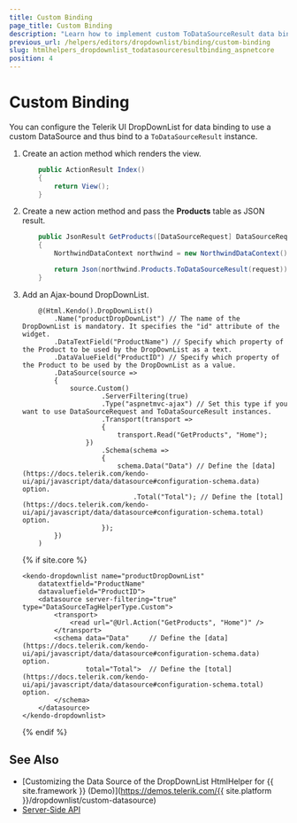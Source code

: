 ```yaml
---
title: Custom Binding
page_title: Custom Binding
description: "Learn how to implement custom ToDataSourceResult data binding in the Telerik UI DropDownList component for {{ site.framework }}."
previous_url: /helpers/editors/dropdownlist/binding/custom-binding
slug: htmlhelpers_dropdownlist_todatasourceresultbinding_aspnetcore
position: 4
---
```


# Custom Binding

You can configure the Telerik UI DropDownList for data binding to use a custom DataSource and thus bind to a `ToDataSourceResult` instance.

1. Create an action method which renders the view.

    ```C#
        public ActionResult Index()
        {
            return View();
        }
    ```

1. Create a new action method and pass the **Products** table as JSON result.

    ```C#
        public JsonResult GetProducts([DataSourceRequest] DataSourceRequest request)
        {
            NorthwindDataContext northwind = new NorthwindDataContext();

            return Json(northwind.Products.ToDataSourceResult(request));
        }
    ```

1. Add an Ajax-bound DropDownList.

    ```HtmlHelper
        @(Html.Kendo().DropDownList()
            .Name("productDropDownList") // The name of the DropDownList is mandatory. It specifies the "id" attribute of the widget.
            .DataTextField("ProductName") // Specify which property of the Product to be used by the DropDownList as a text.
            .DataValueField("ProductID") // Specify which property of the Product to be used by the DropDownList as a value.
            .DataSource(source =>
            {
                source.Custom()
                        .ServerFiltering(true)
                        .Type("aspnetmvc-ajax") // Set this type if you want to use DataSourceRequest and ToDataSourceResult instances.
                        .Transport(transport =>
                        {
                            transport.Read("GetProducts", "Home");
                    })
                        .Schema(schema =>
                        {
                            schema.Data("Data") // Define the [data](https://docs.telerik.com/kendo-ui/api/javascript/data/datasource#configuration-schema.data) option.
                                .Total("Total"); // Define the [total](https://docs.telerik.com/kendo-ui/api/javascript/data/datasource#configuration-schema.total) option.
                        });
            })
        )
    ```
    {% if site.core %}
    ```TagHelper
    <kendo-dropdownlist name="productDropDownList"
        datatextfield="ProductName"
        datavaluefield="ProductID">
        <datasource server-filtering="true" type="DataSourceTagHelperType.Custom">
            <transport>
                <read url="@Url.Action("GetProducts", "Home")" />
            </transport>
            <schema data="Data"     // Define the [data](https://docs.telerik.com/kendo-ui/api/javascript/data/datasource#configuration-schema.data) option.
                    total="Total">  // Define the [total](https://docs.telerik.com/kendo-ui/api/javascript/data/datasource#configuration-schema.total) option.
            </schema>
        </datasource>
    </kendo-dropdownlist>
    ```
    {% endif %}
    
## See Also

* [Customizing the Data Source of the DropDownList HtmlHelper for {{ site.framework }} (Demo)](https://demos.telerik.com/{{ site.platform }}/dropdownlist/custom-datasource)
* [Server-Side API](/api/dropdownlist)
